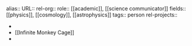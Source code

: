 alias::
URL::
rel-org::
role:: [[academic]], [[science communicator]]
fields:: [[physics]], [[cosmology]], [[astrophysics]]
tags:: person
rel-projects::

-
- [[Infinite Monkey Cage]]
-
